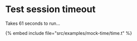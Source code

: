 # Test session timeout

Takes 61 seconds to run...

{% embed include file="src/examples/mock-time/time.t" %}



